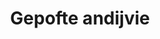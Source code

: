 ---
index: 26
title: Gepofte andijvie
slugify: gepofte-andijvie
product: andijvie
book: Restaurant De Kas
page: 24
dish: aside
tags:
-
sub:
-
fresh:
  - item:
    quantity:
    unit:
stock:
  - item:
    quantity:
    unit:
basic:
-
directions:
-
info:
source:
    title:
    url: 
---